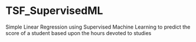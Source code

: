 # TSF_SupervisedML
Simple Linear Regression using Supervised Machine Learning to predict the score of a student based upon the hours devoted to studies
